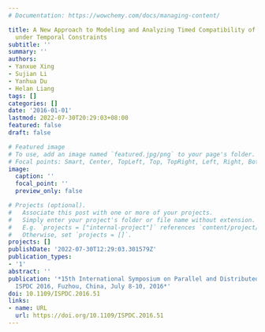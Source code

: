 ```yaml
---
# Documentation: https://wowchemy.com/docs/managing-content/

title: A New Approach to Modeling and Analyzing Timed Compatibility of Service Composition
  under Temporal Constraints
subtitle: ''
summary: ''
authors:
- Yanxue Xing
- Sujian Li
- Yanhua Du
- Helan Liang
tags: []
categories: []
date: '2016-01-01'
lastmod: 2022-07-30T20:29:03+08:00
featured: false
draft: false

# Featured image
# To use, add an image named `featured.jpg/png` to your page's folder.
# Focal points: Smart, Center, TopLeft, Top, TopRight, Left, Right, BottomLeft, Bottom, BottomRight.
image:
  caption: ''
  focal_point: ''
  preview_only: false

# Projects (optional).
#   Associate this post with one or more of your projects.
#   Simply enter your project's folder or file name without extension.
#   E.g. `projects = ["internal-project"]` references `content/project/deep-learning/index.md`.
#   Otherwise, set `projects = []`.
projects: []
publishDate: '2022-07-30T12:29:03.301579Z'
publication_types:
- '1'
abstract: ''
publication: '*15th International Symposium on Parallel and Distributed Computing,
  ISPDC 2016, Fuzhou, China, July 8-10, 2016*'
doi: 10.1109/ISPDC.2016.51
links:
- name: URL
  url: https://doi.org/10.1109/ISPDC.2016.51
---
```

